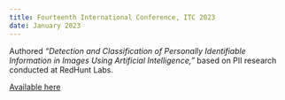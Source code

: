 ```yaml
---
title: Fourteenth International Conference, ITC 2023
date: January 2023
---
```


Authored _“Detection and Classification of Personally Identifiable Information in Images Using Artificial Intelligence,”_ based on PII research conducted at RedHunt Labs.

[Available here](https://www.researchgate.net/publication/381021821_Detection_and_Classification_of_Personally_Identifiable_Information_in_Images_Using_Artificial_Intelligence)
